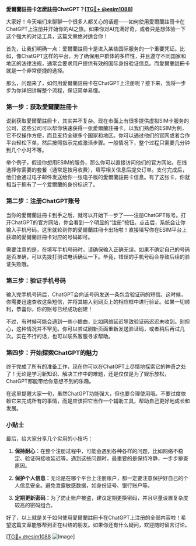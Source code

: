 **愛爾蘭註冊卡怎麽註冊ChatGPT？[[TG💪+ @esim1088](https://t.me/s/esim1088)]**

大家好！今天咱们来聊聊一个很多人都关心的话题——如何使用愛爾蘭註冊卡在ChatGPT上注册并开始你的AI之旅。如果你对AI充满好奇，或者只是想体验一下这个强大的对话工具，这篇文章绝对适合你！

首先，让我们明确一点：爱爾蘭註冊卡是进入某些国际服务的一个重要凭证。比如，像ChatGPT这样的平台，为了确保用户群体的多样性，并且遵守不同国家和地区的法律法规，通常会要求用户提供有效的国际身份验证信息。而愛爾蘭註冊卡就是一个非常便捷的选择。

那么，问题来了，如何用愛爾蘭註冊卡在ChatGPT上注册呢？接下来，我将一步步为你详细讲解整个流程，保证简单易懂。

### 第一步：获取愛爾蘭註冊卡

说到获取愛爾蘭註冊卡，其实并不复杂。现在市面上有很多提供虚拟SIM卡服务的公司，这些公司可以帮你快速获得一张愛爾蘭註冊卡。以我们熟悉的ESIM为例，它不仅操作方便，而且支持全球多个国家和地区。你可以通过他们的官网或者合作平台轻松下单，然后按照指示完成激活步骤。一般情况下，整个过程只需要几分钟到几个小时不等。

举个例子，假设你想用ESIM的服务，那么你可以直接访问他们的官方网站，在线选择你需要的套餐（通常是按月收费），填写相关信息后提交订单。支付完成后，他们会通过电子邮件发送给你一张电子版的愛爾蘭註冊卡信息。有了这张卡，你就相当于拥有了一个爱爾蘭的身份标识了。

### 第二步：注册ChatGPT账号

当你的愛爾蘭註冊卡到手之后，就可以开始下一步了——注册ChatGPT账号。打开ChatGPT的官方网站，你会看到一个明显的“注册”按钮。点击后，系统会让你输入手机号码。这里就轮到你的愛爾蘭註冊卡出场啦！直接填写你在ESIM平台上获取的愛爾蘭註冊卡对应的号码即可。

需要注意的是，在填写手机号码时，请确保输入正确无误。如果不确定自己的号码是否准确，可以先拨打测试电话确认一下。毕竟，错误的手机号码会导致后续的验证失败哦。

### 第三步：验证手机号码

输入完手机号码后，ChatGPT会向该号码发送一条包含验证码的短信。这时候，你需要迅速查收这条短信，并将其输入到网页上的相应框中进行验证。如果一切顺利，恭喜你，你的账号已经成功创建！

不过，有时候可能会遇到一些小插曲，比如网络延迟导致验证码迟迟未收到。别担心，这种情况并不罕见。你可以尝试刷新页面重新发送验证码，或者稍后再试几次。实在不行的话，也可以联系客服寻求帮助。

### 第四步：开始探索ChatGPT的魅力

终于完成了所有的准备工作，现在你可以在ChatGPT上尽情地探索它的神奇之处了！无论是学习新知识、解决工作中的难题，还是仅仅是为了娱乐放松，ChatGPT都能带给你意想不到的乐趣。

在这里提醒大家一句，虽然ChatGPT功能强大，但也要合理使用哦。不要过度依赖它来完成所有的事情，而是应该把它当作一个辅助工具，帮助自己更好地成长和发展。

### 小贴士

最后，给大家分享几个实用的小技巧：

1. **保持耐心**：在整个注册过程中，可能会遇到各种各样的问题，比如网络不稳定、验证码接收延迟等。遇到这些问题时，最重要的是保持冷静，一步步排查原因。
   
2. **保护个人信息**：无论是在哪个平台上注册账户，都一定要注意保护好自己的个人信息安全。避免泄露敏感数据，如身份证号、银行账户等。

3. **定期更新密码**：为了防止账户被盗，建议定期更换密码，并且尽量设置复杂度较高的密码组合。

好了，以上就是关于如何使用愛爾蘭註冊卡在ChatGPT上注册的全部内容啦！希望这篇文章能够帮到正在纠结的朋友。如果你还有什么疑问，欢迎随时留言讨论。

[[TG💪+ @esim1088](https://t.me/s/esim1088) ![Image](https://i.postimg.cc/4NQfJmqS/Snipaste-2025-05-13-00-14-12.png)]